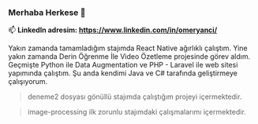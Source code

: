 ### Merhaba Herkese 👋
📫 **Linkedln adresim: https://www.linkedin.com/in/omeryanci/**

Yakın zamanda tamamladığım stajımda React Native ağırlıklı çalıştım. Yine yakın zamanda Derin Öğrenme İle Video Özetleme projesinde görev aldım. Geçmişte Python ile Data Augmentation ve PHP - Laravel ile web sitesi yapımında çalıştım. Şu anda kendimi Java ve C# tarafında geliştirmeye çalışıyorum.

> deneme2 dosyası gönüllü stajımda çalıştığım projeyi içermektedir.

> image-processing ilk zorunlu stajımdaki çalışmalarımı içermektedir.
<!--
**yancomer/yancomer** is a ✨ _special_ ✨ repository because its `README.md` (this file) appears on your GitHub profile.

-->
